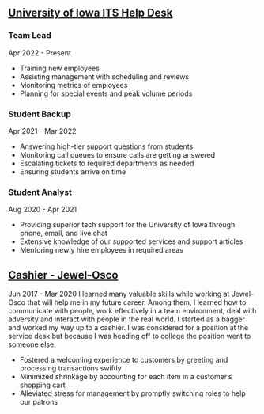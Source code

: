 ## [University of Iowa ITS Help Desk](https://its.uiowa.edu/)
### Team Lead
  Apr 2022 - Present
  * Training new employees
  * Assisting management with scheduling and reviews
  * Monitoring metrics of employees
  * Planning for special events and peak volume periods

### Student Backup 
  Apr 2021 - Mar 2022
  * Answering high-tier support questions from students
  * Monitoring call queues to ensure calls are getting answered
  * Escalating tickets to required departments as needed
  * Ensuring students arrive on time

### Student Analyst
  Aug 2020 - Apr 2021
  * Providing superior tech support for the University of Iowa through phone, email, and live chat
  * Extensive knowledge of our supported services and support articles
  * Mentoring newly hire employees in required areas

## [Cashier - Jewel-Osco](https://www.jewelosco.com/)
Jun 2017 - Mar 2020
I learned many valuable skills while working at Jewel-Osco that will help me in my future career. Among them, I learned how to communicate with people, work effectively in a team environment, deal with adversity and interact with people in the real world. I started as a bagger and worked my way up to a cashier. I was considered for a position at the service desk but because I was heading off to college the position went to someone else.

  * Fostered a welcoming experience to customers by greeting and processing transactions swiftly
  * Minimized shrinkage by accounting for each item in a customer’s shopping cart
  * Alleviated stress for management by promptly switching roles to help our patrons
